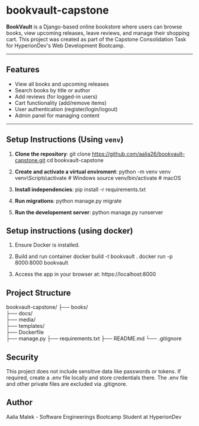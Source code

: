 # bookvault-capstone

**BookVault** is a Django-based online bookstore where users can browse books, view upcoming releases, leave reviews, and manage their shopping cart. This project was created as part of the Capstone Consolidation Task for HyperionDev's Web Development Bootcamp.

---

## Features

-  View all books and upcoming releases
-  Search books by title or author
-  Add reviews (for logged-in users)
-  Cart functionality (add/remove items)
-  User authentication (register/login/logout)
-  Admin panel for managing content

---

## Setup Instructions (Using `venv`)

1. **Clone the repository**:
   git clone https://github.com/aalia26/bookvault-capstone.git
   cd bookvault-capstone
   
2. **Create and activate a virtual enviroment**:
   python -m venv venv
   venv\Scripts\activate # Windows
   source venv/bin/activate # macOS

3. **Install independencies**:
   pip install -r requirements.txt

4. **Run migrations**:
   python manage.py migrate

5. **Run the developement server**:
   python manage.py runserver

## Setup instructions (using docker)
1. Ensure Docker is installed.

2. Build and run container
   docker build -t bookvault .
   docker run -p 8000:8000 bookvault

3. Access the app in your browser at:
   https://localhost:8000
   
## Project Structure

bookvault-capstone/
├── books/                  
├── docs/                   
├── media/                  
├── templates/              
├── Dockerfile              
├── manage.py
├── requirements.txt
├── README.md
└── .gitignore

## Security

This project does not include sensitive data like passwords or tokens.
If required, create a .env file locally and store credentials there.
The .env file and other private files are excluded via .gitignore.

## Author
Aalia Malek - Software Engineerings Bootcamp Student at HyperionDev
